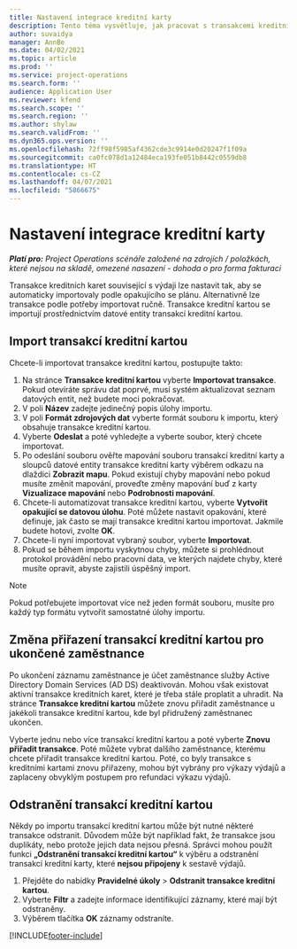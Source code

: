 ```yaml
---
title: Nastavení integrace kreditní karty
description: Tento téma vysvětluje, jak pracovat s transakcemi kreditních karet, které souvisejí s výdaji.
author: suvaidya
manager: AnnBe
ms.date: 04/02/2021
ms.topic: article
ms.prod: ''
ms.service: project-operations
ms.search.form: ''
audience: Application User
ms.reviewer: kfend
ms.search.scope: ''
ms.search.region: ''
ms.author: shylaw
ms.search.validFrom: ''
ms.dyn365.ops.version: ''
ms.openlocfilehash: 72ff98f5985af4362cde3c9914e0d20247f1f09a
ms.sourcegitcommit: ca0fc078d1a12484eca193fe051b8442c0559db8
ms.translationtype: HT
ms.contentlocale: cs-CZ
ms.lasthandoff: 04/07/2021
ms.locfileid: "5866675"
---
```

# <a name="set-up-credit-card-integration"></a>Nastavení integrace kreditní karty

_**Platí pro:** Project Operations scénáře založené na zdrojích / položkách, které nejsou na skladě, omezené nasazení - dohoda o pro forma fakturaci_

Transakce kreditních karet související s výdaji lze nastavit tak, aby se automaticky importovaly podle opakujícího se plánu. Alternativně lze transakce podle potřeby importovat ručně. Transakce kreditní kartou se importují prostřednictvím datové entity transakcí kreditní kartou.

## <a name="import-credit-card-transactions"></a>Import transakcí kreditní kartou

Chcete-li importovat transakce kreditní kartou, postupujte takto:

1. Na stránce **Transakce kreditní kartou** vyberte **Importovat transakce**. Pokud otevíráte správu dat poprvé, musí systém aktualizovat seznam datových entit, než budete moci pokračovat.
2. V poli **Název** zadejte jedinečný popis úlohy importu.
3. V poli **Formát zdrojových dat** vyberte formát souboru k importu, který obsahuje transakce kreditní kartou.
4. Vyberte **Odeslat** a poté vyhledejte a vyberte soubor, který chcete importovat.
5. Po odeslání souboru ověřte mapování souboru transakcí kreditní karty a sloupců datové entity transakce kreditní karty výběrem odkazu na dlaždici **Zobrazit mapu**. Pokud existují chyby mapování nebo pokud musíte změnit mapování, proveďte změny mapování buď z karty **Vizualizace mapování** nebo **Podrobnosti mapování**.
6. Chcete-li automatizovat transakce kreditní kartou, vyberte **Vytvořit opakující se datovou úlohu**. Poté můžete nastavit opakování, které definuje, jak často se mají transakce kreditní kartou importovat. Jakmile budete hotovi, zvolte **OK**.
7. Chcete-li nyní importovat vybraný soubor, vyberte **Importovat**.
8. Pokud se během importu vyskytnou chyby, můžete si prohlédnout protokol provádění nebo pracovní data, ve kterých najdete chyby, které musíte opravit, abyste zajistili úspěšný import.

> [!NOTE]
> Pokud potřebujete importovat více než jeden formát souboru, musíte pro každý typ formátu vytvořit samostatné úlohy importu.

## <a name="reassign-the-credit-card-transactions-for-terminated-employees"></a>Změna přiřazení transakcí kreditní kartou pro ukončené zaměstnance

Po ukončení záznamu zaměstnance je účet zaměstnance služby Active Directory Domain Services (AD DS) deaktivován. Mohou však existovat aktivní transakce kreditních karet, které je třeba stále proplatit a uhradit. Na stránce **Transakce kreditní kartou** můžete znovu přiřadit zaměstnance u jakékoli transakce kreditní kartou, kde byl přidružený zaměstnanec ukončen.

Vyberte jednu nebo více transakcí kreditní kartou a poté vyberte **Znovu přiřadit transakce**. Poté můžete vybrat dalšího zaměstnance, kterému chcete přiřadit transakce kreditní kartou. Poté, co byly transakce s kreditními kartami znovu přiřazeny, mohou být vybrány pro výkazy výdajů a zaplaceny obvyklým postupem pro refundaci výkazu výdajů.

## <a name="delete-credit-card-transactions"></a>Odstranění transakcí kreditní kartou 

Někdy po importu transakcí kreditní kartou může být nutné některé transakce odstranit. Důvodem může být například fakt, že transakce jsou duplikáty, nebo protože jejich data nejsou přesná. Správci mohou použít funkci **„Odstranění transakcí kreditní kartou“** k výběru a odstranění transakcí kreditní karty, které **nejsou připojeny** k sestavě výdajů. 

1. Přejděte do nabídky **Pravidelné úkoly** > **Odstranit transakce kreditní kartou**.
2. Vyberte **Filtr** a zadejte informace identifikující záznamy, které mají být odstraněny.
3. Výběrem tlačítka **OK** záznamy odstraníte. 

[!INCLUDE[footer-include](../includes/footer-banner.md)]
